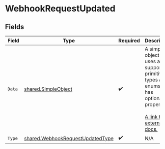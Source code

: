 # WebhookRequestUpdated


## Fields

| Field                                                                                                                                                          | Type                                                                                                                                                           | Required                                                                                                                                                       | Description                                                                                                                                                    |
| -------------------------------------------------------------------------------------------------------------------------------------------------------------- | -------------------------------------------------------------------------------------------------------------------------------------------------------------- | -------------------------------------------------------------------------------------------------------------------------------------------------------------- | -------------------------------------------------------------------------------------------------------------------------------------------------------------- |
| `Data`                                                                                                                                                         | [shared.SimpleObject](../../../pkg/models/shared/simpleobject.md)                                                                                              | :heavy_check_mark:                                                                                                                                             | A simple object that uses all our supported primitive types and enums and has optional properties.<br/><br/>[A link to the external docs.](https://speakeasy.com/docs) |
| `Type`                                                                                                                                                         | [shared.WebhookRequestUpdatedType](../../../pkg/models/shared/webhookrequestupdatedtype.md)                                                                    | :heavy_check_mark:                                                                                                                                             | N/A                                                                                                                                                            |